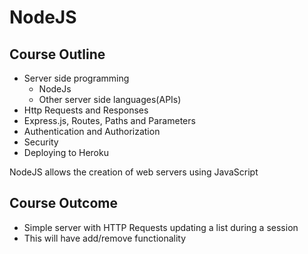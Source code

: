 # NodeJS

## Course Outline

*   Server side programming
    *   NodeJs
    *   Other server side languages(APIs)
*   Http Requests and Responses
*   Express.js, Routes, Paths and Parameters
*   Authentication and Authorization
*   Security
*   Deploying to Heroku

NodeJS allows the creation of web servers using JavaScript

## Course Outcome

*   Simple server with HTTP Requests updating a list during a session
*   This will have add/remove functionality
